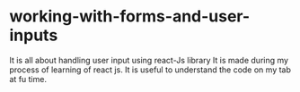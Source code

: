 # working-with-forms-and-user-inputs
It is all about handling user input using  react-Js library 
It is made during my process of learning of react js.
It is useful to understand the code on my tab at fu time.
